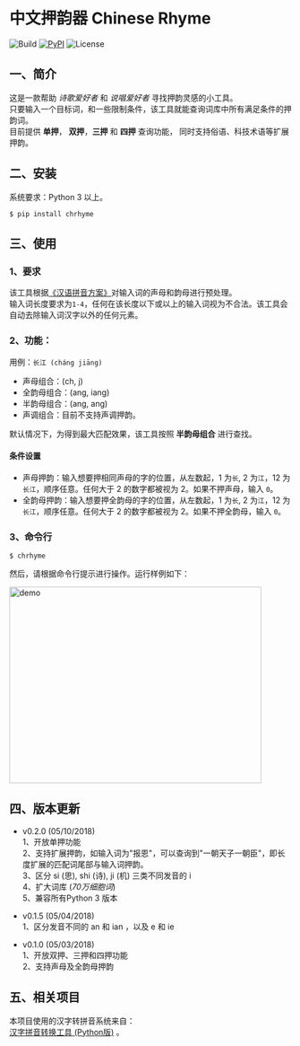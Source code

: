 # 中文押韵器 Chinese Rhyme
![Build](https://img.shields.io/badge/build-passing-green.svg)
[![PyPI](https://img.shields.io/badge/pypi-v0.1.7.5-blue.svg)](https://pypi.org/project/chrhyme/)
![License](https://img.shields.io/badge/license-MIT-yellow.svg)

## 一、简介
这是一款帮助 _诗歌爱好者_ 和 _说唱爱好者_ 寻找押韵灵感的小工具。  
只要输入一个目标词，和一些限制条件，该工具就能查询词库中所有满足条件的押韵词。  
目前提供 __单押__， __双押__，__三押__ 和 __四押__ 查询功能， 同时支持俗语、科技术语等扩展押韵。  

## 二、安装
系统要求：Python 3 以上。  

    $ pip install chrhyme

## 三、使用

### 1、要求
该工具根据[《汉语拼音方案》](http://www.moe.edu.cn/ewebeditor/uploadfile/2015/03/02/20150302165814246.pdf)对输入词的声母和韵母进行预处理。  
输入词长度要求为`1-4`，任何在该长度以下或以上的输入词视为不合法。该工具会自动去除输入词汉字以外的任何元素。  

### 2、功能：
用例：`长江 (cháng jiāng)`  
* 声母组合：(ch, j)  
* 全韵母组合：(ang, iang)
* 半韵母组合：(ang, ang)  
* 声调组合：目前不支持声调押韵。

默认情况下，为得到最大匹配效果，该工具按照 __半韵母组合__ 进行查找。  
 
#### 条件设置  
* 声母押韵：输入想要押相同声母的字的位置，从左数起，1 为`长`, 2 为`江`，12 为`长江`，顺序任意。任何大于 2 的数字都被视为 2。如果不押声母，输入 `0`。  
* 全韵母押韵：输入想要押全韵母的字的位置，从左数起，1 为`长`, 2 为`江`，12 为`长江`，顺序任意。任何大于 2 的数字都被视为 2。如果不押全韵母，输入 `0`。  

### 3、命令行
    $ chrhyme  

然后，请根据命令行提示进行操作。运行样例如下：  

<img src="https://github.com/jiaeyan/chinese-rhyme/blob/master/chrhyme/data/demo.png" alt="demo" width="450" height="350"/>


## 四、版本更新
* v0.2.0 (05/10/2018)  
1、开放单押功能  
2、支持扩展押韵，如输入词为"报恩"，可以查询到"一朝天子一朝臣"，即长度扩展的匹配词尾部与输入词押韵。  
3、区分 si (思), shi (诗), ji (机) 三类不同发音的 i  
4、扩大词库 (_70万细胞词_)  
5、兼容所有Python 3 版本

* v0.1.5 (05/04/2018)  
1、区分发音不同的 an 和 ian ，以及 e 和 ie 

* v0.1.0 (05/03/2018)  
1、开放双押、三押和四押功能  
2、支持声母及全韵母押韵


## 五、相关项目

本项目使用的汉字转拼音系统来自：  
[汉字拼音转换工具 (Python版)](https://github.com/mozillazg/python-pinyin) 。
